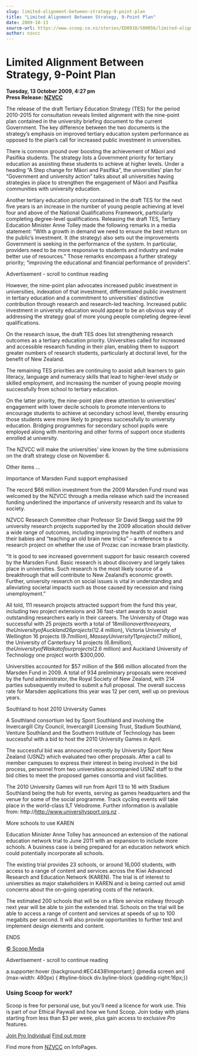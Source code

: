 ```yaml
---
slug: limited-alignment-between-strategy-9-point-plan
title: "Limited Alignment Between Strategy, 9-Point Plan"
date: 2009-10-13
source-url: https://www.scoop.co.nz/stories/ED0910/S00056/limited-alignment-between-strategy-9-point-plan.htm
author: nzvcc
---
```

Limited Alignment Between Strategy, 9-Point Plan
================================================

**Tuesday, 13 October 2009, 4:27 pm**  
**Press Release: [NZVCC](https://info.scoop.co.nz/NZVCC)**

  
The release of the draft Tertiary Education Strategy (TES) for the period 2010-2015 for consultation reveals limited alignment with the nine-point plan contained in the university briefing document to the current Government. The key difference between the two documents is the strategy’s emphasis on improved tertiary education system performance as opposed to the plan’s call for increased public investment in universities.

  
There is common ground over boosting the achievement of Māori and Pasifika students. The strategy lists a Government priority for tertiary education as assisting these students to achieve at higher levels. Under a heading “A Step change for Māori and Pasifika”, the universities’ plan for “Government and university action” talks about all universities having strategies in place to strengthen the engagement of Māori and Pasifika communities with university education.

  
Another tertiary education priority contained in the draft TES for the next five years is an increase in the number of young people achieving at level four and above of the National Qualifications Framework, particularly completing degree-level qualifications. Releasing the draft TES, Tertiary Education Minister Anne Tolley made the following remarks in a media statement: “With a growth in demand we need to ensure the best return on the public’s investment. It (the strategy) also sets out the improvements Government is seeking in the performance of the system. In particular, providers need to be more responsive to students and industry and make better use of resources.” Those remarks encompass a further strategy priority; “improving the educational and financial performance of providers”.

Advertisement - scroll to continue reading





  
However, the nine-point plan advocates increased public investment in universities, indexation of that investment, differentiated public investment in tertiary education and a commitment to universities’ distinctive contribution through research and research-led teaching. Increased public investment in university education would appear to be an obvious way of addressing the strategy goal of more young people completing degree-level qualifications.

  
On the research issue, the draft TES does list strengthening research outcomes as a tertiary education priority. Universities called for increased and accessible research funding in their plan, enabling them to support greater numbers of research students, particularly at doctoral level, for the benefit of New Zealand.

  
The remaining TES priorities are continuing to assist adult learners to gain literacy, language and numeracy skills that lead to higher-level study or skilled employment, and increasing the number of young people moving successfully from school to tertiary education.

  
On the latter priority, the nine-point plan drew attention to universities’ engagement with lower decile schools to promote interventions to encourage students to achieve at secondary school level, thereby ensuring those students were more likely to progress successfully to university education. Bridging programmes for secondary school pupils were employed along with mentoring and other forms of support once students enrolled at university.

  
The NZVCC will make the universities’ view known by the time submissions on the draft strategy close on November 6.

  
Other items …

  
Importance of Marsden Fund support emphasised

  
The record $66 million investment from the 2009 Marsden Fund round was welcomed by the NZVCC through a media release which said the increased funding underlined the importance of university research and its value to society.

  
NZVCC Research Committee chair Professor Sir David Skegg said the 99 university research projects supported by the 2009 allocation should deliver a wide range of outcomes, including improving the health of mothers and their babies and “teaching an old brain new tricks” – a reference to a research project on whether the use of Prozac can increase brain plasticity.

  
“It is good to see increased government support for basic research covered by the Marsden Fund. Basic research is about discovery and largely takes place in universities. Such research is the most likely source of a breakthrough that will contribute to New Zealand’s economic growth. Further, university research on social issues is vital in understanding and alleviating societal impacts such as those caused by recession and rising unemployment.”

  
All told, 111 research projects attracted support from the fund this year, including two project extensions and 36 fast-start awards to assist outstanding researchers early in their careers. The University of Otago was successful with 25 projects worth a total of $18 million over three years, the University of Auckland 26 projects ($12.4 million), Victoria University of Wellington 16 projects ($9.7 million), Massey University 11 projects ($7 million), the University of Canterbury 14 projects ($6.8 million), the University of Waikato four projects ($2.6 million) and Auckland University of Technology one project worth $300,000.

  
Universities accounted for $57 million of the $66 million allocated from the Marsden Fund in 2009. A total of 934 preliminary proposals were received by the fund administrator, the Royal Society of New Zealand, with 214 parties subsequently invited to submit a full proposal. The overall success rate for Marsden applications this year was 12 per cent, well up on previous years.

  
Southland to host 2010 University Games

  
A Southland consortium led by Sport Southland and involving the Invercargill City Council, Invercargill Licensing Trust, Stadium Southland, Venture Southland and the Southern Institute of Technology has been successful with a bid to host the 2010 University Games in April.

  
The successful bid was announced recently by University Sport New Zealand (USNZ) which evaluated two other proposals. After a call to member campuses to express their interest in being involved in the bid process, personnel from two universities accompanied USNZ staff to the bid cities to meet the proposed games consortia and visit facilities.

  
The 2010 University Games will run from April 13 to 16 with Stadium Southland being the hub for events, serving as games headquarters and the venue for some of the social programme. Track cycling events will take place in the world-class ILT Velodrome. Further information is available from: http://http://www.universitysport.org.nz .

  
More schools to use KAREN

  
Education Minister Anne Tolley has announced an extension of the national education network trial to June 2011 with an expansion to include more schools. A business case is being prepared for an education network which could potentially incorporate all schools.

  
The existing trial provides 23 schools, or around 16,000 students, with access to a range of content and services across the Kiwi Advanced Research and Education Network (KAREN). The trial is of interest to universities as major stakeholders in KAREN and is being carried out amid concerns about the on-going operating costs of the network.

  
The estimated 200 schools that will be on a fibre service midway through next year will be able to join the extended trial. Schools on the trial will be able to access a range of content and services at speeds of up to 100 megabits per second. It will also provide opportunities to further test and implement design elements and content.

  
ENDS

[© Scoop Media](http://www.scoop.co.nz/about/terms.html)  

Advertisement - scroll to continue reading



a.supporter:hover {background:#EC4438!important;} @media screen and (max-width: 480px) { #byline-block div.byline-block {padding-right:16px;}}

### Using Scoop for work?

Scoop is free for personal use, but you’ll need a licence for work use. This is part of our Ethical Paywall and how we fund Scoop. Join today with plans starting from less than $3 per week, plus gain access to exclusive _Pro_ features.  
  
[Join Pro Individual](https://pro.scoop.co.nz/Individual/?from=ProIn24) [Find out more](https://pro.scoop.co.nz/using-scoop-for-work/?from=ProIn24)

Find more from [NZVCC](https://info.scoop.co.nz/NZVCC) on InfoPages.